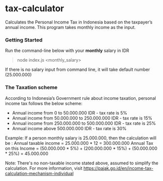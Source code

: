 # tax-calculator
Calculates the Personal Income Tax in Indonesia based on the taxpayer’s annual income. This program takes monthly income as the input.

### Getting Started
Run the command-line below with your **monthly** salary in IDR

> node index.js <monthly_salary>

If there is no salary input from command line, it will take default number (25.000.000)

### The Taxation scheme
According to Indonesia’s Government rule about income taxation, personal income tax follows the below scheme:

- Annual income from 0 to 50.000.000 IDR - tax rate is 5%
- Annual income from 50.000.000 to 250.000.000 IDR - tax rate is 15%
- Annual income from 250.000.000 to 500.000.000 IDR - tax rate is 25%
- Annual income above 500.000.000 IDR - tax rate is 30%

Example: If a person monthly salary is 25.000.000, then the calculation will be :
Annual taxable income = 25.000.000 * 12 = 300.000.000
Annual Tax on this Income = (50.000.000 * 5%) + (200.000.000 * 15%) + (50.000.000 * 25%) = 45.000.000

Note: There's no non-taxable income stated above, assumed to simplify the calculation. For more information, visit 
https://pajak.go.id/en/income-tax-calculation-mechanism-individual